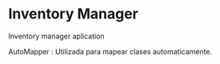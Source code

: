 # Inventory Manager
Inventory manager aplication


AutoMapper : Utilizada para mapear clases automaticamente.
